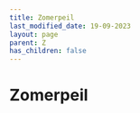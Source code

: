 ```yaml
---
title: Zomerpeil
last_modified_date: 19-09-2023
layout: page
parent: Z
has_children: false
---
```


Zomerpeil
=========

